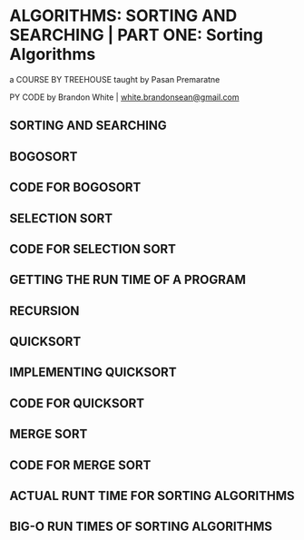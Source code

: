 # ALGORITHMS: SORTING AND SEARCHING | PART ONE: Sorting Algorithms

a COURSE BY TREEHOUSE
taught by Pasan Premaratne

PY CODE by Brandon White | white.brandonsean@gmail.com

## SORTING AND SEARCHING

## BOGOSORT

## CODE FOR BOGOSORT

## SELECTION SORT

## CODE FOR SELECTION SORT

## GETTING THE RUN TIME OF A PROGRAM

## RECURSION

## QUICKSORT

## IMPLEMENTING QUICKSORT

## CODE FOR QUICKSORT

## MERGE SORT

## CODE FOR MERGE SORT

## ACTUAL RUNT TIME FOR SORTING ALGORITHMS

## BIG-O RUN TIMES OF SORTING ALGORITHMS